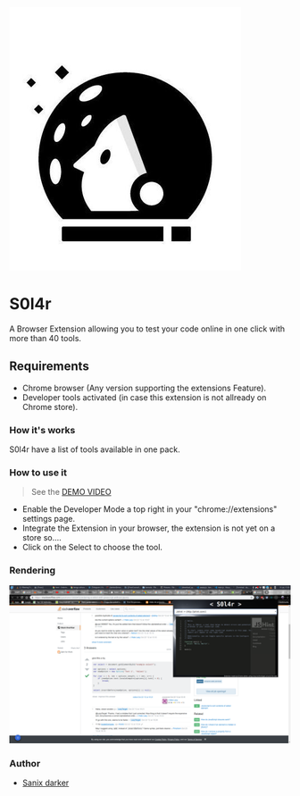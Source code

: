 <img src="core/img/logo.png" />

# S0l4r

A Browser Extension allowing you to test your code online in one click with more than 40 tools.

## Requirements

- Chrome browser (Any version supporting the extensions Feature).
- Developer tools activated (in case this extension is not allready on Chrome store).

### How it's works

S0l4r have a list of tools available in one pack.

### How to use it

> See the <a href="https://youtu.be/993jUXx3NuY" target="_blank">DEMO VIDEO</a>

* Enable the Developer Mode a top right in your "chrome://extensions" settings page.
* Integrate the Extension in your browser, the extension is not yet on a store so....
* Click on the Select to choose the tool.

### Rendering

<img src="render.png" />

### Author

- [Sanix darker](https://github.com/Sanix-Darker)